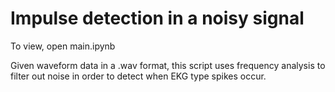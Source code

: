 # Impulse detection in a noisy signal

To view, open main.ipynb

Given waveform data in a .wav format, this script uses frequency analysis to filter out noise in order to detect when EKG type spikes occur.
